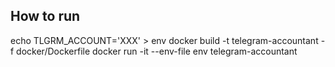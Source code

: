 ## How to run
echo TLGRM_ACCOUNT='XXX' > env
docker build -t telegram-accountant -f docker/Dockerfile
docker run -it --env-file env telegram-accountant